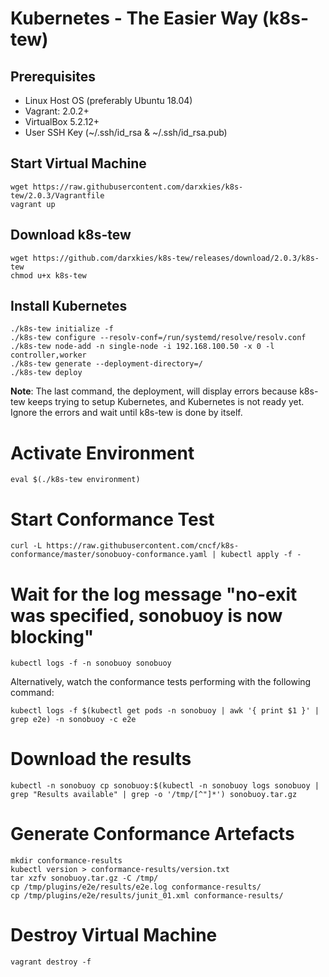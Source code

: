 # Kubernetes - The Easier Way (k8s-tew)

## Prerequisites

- Linux Host OS (preferably Ubuntu 18.04)
- Vagrant: 2.0.2+
- VirtualBox 5.2.12+
- User SSH Key (~/.ssh/id_rsa & ~/.ssh/id_rsa.pub)

## Start Virtual Machine

```shell
wget https://raw.githubusercontent.com/darxkies/k8s-tew/2.0.3/Vagrantfile
vagrant up
```

## Download k8s-tew

```shell
wget https://github.com/darxkies/k8s-tew/releases/download/2.0.3/k8s-tew
chmod u+x k8s-tew
```

## Install Kubernetes

```shell
./k8s-tew initialize -f
./k8s-tew configure --resolv-conf=/run/systemd/resolve/resolv.conf
./k8s-tew node-add -n single-node -i 192.168.100.50 -x 0 -l controller,worker
./k8s-tew generate --deployment-directory=/
./k8s-tew deploy
```
__Note__: The last command, the deployment, will display errors because k8s-tew keeps trying to setup Kubernetes, and Kubernetes is not ready yet. Ignore the errors and wait until k8s-tew is done by itself.

# Activate Environment

```shell
eval $(./k8s-tew environment)
```

# Start Conformance Test

```shell
curl -L https://raw.githubusercontent.com/cncf/k8s-conformance/master/sonobuoy-conformance.yaml | kubectl apply -f -
```

# Wait for the log message "no-exit was specified, sonobuoy is now blocking"

```shell
kubectl logs -f -n sonobuoy sonobuoy
```

Alternatively, watch the conformance tests performing with the following command:

```shell
kubectl logs -f $(kubectl get pods -n sonobuoy | awk '{ print $1 }' | grep e2e) -n sonobuoy -c e2e
```

# Download the results

```shell
kubectl -n sonobuoy cp sonobuoy:$(kubectl -n sonobuoy logs sonobuoy | grep "Results available" | grep -o '/tmp/[^"]*') sonobuoy.tar.gz
```

# Generate Conformance Artefacts

```shell
mkdir conformance-results
kubectl version > conformance-results/version.txt
tar xzfv sonobuoy.tar.gz -C /tmp/
cp /tmp/plugins/e2e/results/e2e.log conformance-results/
cp /tmp/plugins/e2e/results/junit_01.xml conformance-results/
```

# Destroy Virtual Machine

```shell
vagrant destroy -f
```

